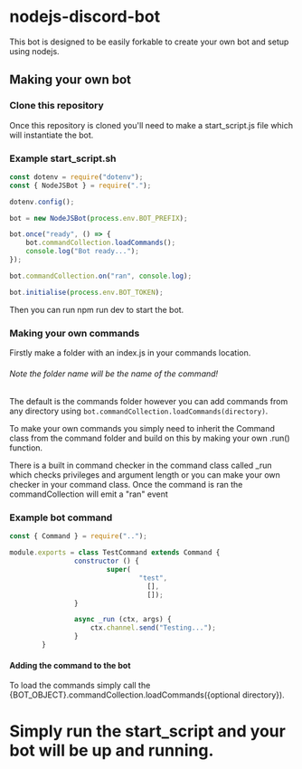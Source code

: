 # nodejs-discord-bot

This bot is designed to be easily forkable to create your own bot and setup using nodejs.

## Making your own bot

### Clone this repository

Once this repository is cloned you'll need to make a start_script.js file which will instantiate the bot.

### Example start_script.sh
```js
const dotenv = require("dotenv");
const { NodeJSBot } = require(".");

dotenv.config();

bot = new NodeJSBot(process.env.BOT_PREFIX);

bot.once("ready", () => {
    bot.commandCollection.loadCommands();
    console.log("Bot ready...");
});

bot.commandCollection.on("ran", console.log);

bot.initialise(process.env.BOT_TOKEN);
```

Then you can run npm run dev to start the bot.

### Making your own commands

Firstly make a folder with an index.js in your commands location.
###### Note the folder name will be the name of the command!
The default is the commands folder however you can add commands from any directory using `bot.commandCollection.loadCommands(directory)`.

To make your own commands you simply need to inherit the Command class from the command folder and build on this by making your own .run() function.

There is a built in command checker in the command class called _run which checks privileges and argument length or you can make your own checker in your command class.
Once the command is ran the commandCollection will emit a "ran" event
### Example bot command
```js
const { Command } = require("..");

module.exports = class TestCommand extends Command {
                constructor () {
                        super(
                                "test",
                                  [],
                                  []);
                }

                async _run (ctx, args) {
                    ctx.channel.send("Testing...");
                }
        }
```

#### Adding the command to the bot

To load the commands simply call the {BOT_OBJECT}.commandCollection.loadCommands({optional directory}).

# Simply run the start_script and your bot will be up and running.

